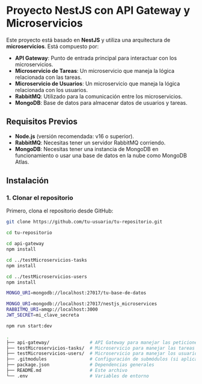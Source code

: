 # Proyecto NestJS con API Gateway y Microservicios

Este proyecto está basado en **NestJS** y utiliza una arquitectura de **microservicios**. Está compuesto por:

- **API Gateway**: Punto de entrada principal para interactuar con los microservicios.
- **Microservicio de Tareas**: Un microservicio que maneja la lógica relacionada con las tareas.
- **Microservicio de Usuarios**: Un microservicio que maneja la lógica relacionada con los usuarios.
- **RabbitMQ**: Utilizado para la comunicación entre los microservicios.
- **MongoDB**: Base de datos para almacenar datos de usuarios y tareas.

## Requisitos Previos

- **Node.js** (versión recomendada: v16 o superior).
- **RabbitMQ**: Necesitas tener un servidor RabbitMQ corriendo.
- **MongoDB**: Necesitas tener una instancia de MongoDB en funcionamiento o usar una base de datos en la nube como MongoDB Atlas.

## Instalación

### 1. Clonar el repositorio

Primero, clona el repositorio desde GitHub:

```bash
git clone https://github.com/tu-usuario/tu-repositorio.git

cd tu-repositorio

cd api-gateway
npm install

cd ../testMicroservicios-tasks
npm install

cd ../testMicroservicios-users
npm install

MONGO_URI=mongodb://localhost:27017/tu-base-de-datos

MONGO_URI=mongodb://localhost:27017/nestjs_microservices
RABBITMQ_URI=amqp://localhost:3000
JWT_SECRET=mi_clave_secreta

npm run start:dev

.
├── api-gateway/               # API Gateway para manejar las peticiones
├── testMicroservicios-tasks/  # Microservicio para manejar las tareas
├── testMicroservicios-users/  # Microservicio para manejar los usuarios
├── .gitmodules                # Configuración de submódulos (si aplica)
├── package.json               # Dependencias generales
├── README.md                  # Este archivo
└── .env                       # Variables de entorno
